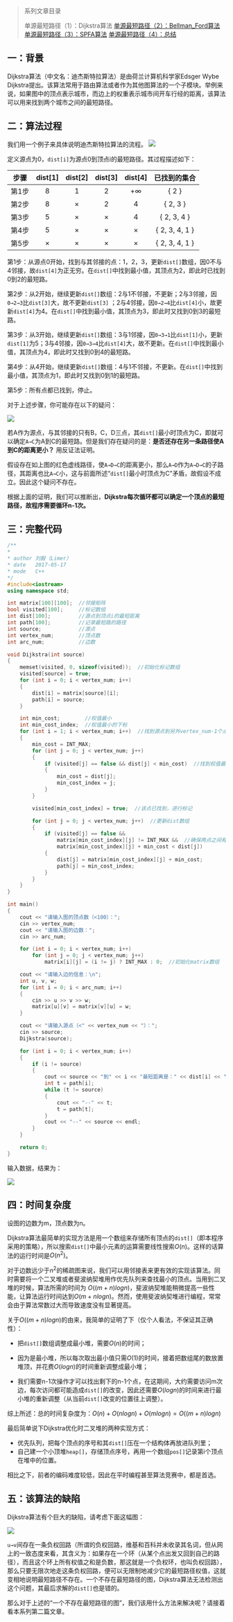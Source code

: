 > 系列文章目录
>
> 单源最短路径（1）：Dijkstra算法
> [单源最短路径（2）：Bellman_Ford算法](http://www.61mon.com/index.php/archives/195/)
> [单源最短路径（3）：SPFA算法](http://www.61mon.com/index.php/archives/196/)
> [单源最短路径（4）：总结](http://www.61mon.com/index.php/archives/200/)

## 一：背景
Dijkstra算法（中文名：迪杰斯特拉算法）是由荷兰计算机科学家Edsger Wybe Dijkstra提出。该算法常用于路由算法或者作为其他图算法的一个子模块。举例来说，如果图中的顶点表示城市，而边上的权重表示城市间开车行经的距离，该算法可以用来找到两个城市之间的最短路径。


<!--more-->


## 二：算法过程
我们用一个例子来具体说明迪杰斯特拉算法的流程。
![](http://oi0fekpsr.bkt.clouddn.com/%E5%8D%95%E6%BA%90%E6%9C%80%E7%9F%AD%E8%B7%AF%E5%BE%84__1.png#mirages-width=450&mirages-height=380&mirages-cdn-type=1)

定义源点为0，`dist[i]`为源点0到顶点i的最短路径。其过程描述如下：

|  步骤  | dist[1] | dist[2] | dist[3] | dist[4] |     已找到的集合     |
| :--: | :-----: | :-----: | :-----: | :-----: | :------------: |
| 第1步  |    8    |    1    |    2    |   +∞    |     { 2 }      |
| 第2步  |    8    |    ×    |    2    |    4    |    { 2, 3 }    |
| 第3步  |    5    |    ×    |    ×    |    4    |  { 2, 3, 4 }   |
| 第4步  |    5    |    ×    |    ×    |    ×    | { 2, 3, 4, 1 } |
| 第5步  |    ×    |    ×    |    ×    |    ×    | { 2, 3, 4, 1 } |

第1步：从源点0开始，找到与其邻接的点：1，2，3，更新`dist[]`数组，因0不与4邻接，故`dist[4]`为正无穷。在`dist[]`中找到最小值，其顶点为2，即此时已找到0到2的最短路。

第2步：从2开始，继续更新`dist[]`数组：2与1不邻接，不更新；2与3邻接，因`0→2→3`比`dist[3]`大，故不更新`dist[3]` ；2与4邻接，因`0→2→4`比`dist[4]`小，故更新`dist[4]`为4。在`dist[]`中找到最小值，其顶点为3，即此时又找到0到3的最短路。

第3步：从3开始，继续更新`dist[]`数组：3与1邻接，因`0→3→1`比`dist[1]`小，更新`dist[1]`为5；3与4邻接，因`0→3→4`比`dist[4]`大，故不更新。在`dist[]`中找到最小值，其顶点为4，即此时又找到0到4的最短路。

第4步：从4开始，继续更新`dist[]`数组：4与1不邻接，不更新。在`dist[]`中找到最小值，其顶点为1，即此时又找到0到1的最短路。

第5步：所有点都已找到，停止。

对于上述步骤，你可能存在以下的疑问：

![](http://oi0fekpsr.bkt.clouddn.com/%E5%8D%95%E6%BA%90%E6%9C%80%E7%9F%AD%E8%B7%AF%E5%BE%84_3.png#mirages-width=460&mirages-height=360&mirages-cdn-type=1)

若A作为源点，与其邻接的只有B，C，D三点，其`dist[]`最小时顶点为C，即就可以确定`A→C`为A到C的最短路。但是我们存在疑问的是：**是否还存在另一条路径使A到C的距离更小？** 用反证法证明。

假设存在如上图的红色虚线路径，使`A→D→C`的距离更小，那么`A→D`作为`A→D→C`的子路径，其距离也比`A→C`小，这与前面所述“`dist[]`最小时顶点为C”矛盾，故假设不成立。因此这个疑问不存在。

根据上面的证明，我们可以推断出，**Dijkstra每次循环都可以确定一个顶点的最短路径，故程序需要循环n-1次。**

## 三：完整代码

```c++
/**
*
* author 刘毅（Limer）
* date   2017-05-17
* mode   C++
*/
#include<iostream>
using namespace std;

int matrix[100][100];  //邻接矩阵
bool visited[100];     //标记数组
int dist[100];         //源点到顶点i的最短距离
int path[100];         //记录最短路的路径
int source;            //源点
int vertex_num;        //顶点数
int arc_num;           //边数

void Dijkstra(int source)
{
	memset(visited, 0, sizeof(visited));  //初始化标记数组
	visited[source] = true;
	for (int i = 0; i < vertex_num; i++)
	{
		dist[i] = matrix[source][i];
		path[i] = source;
	}

	int min_cost;        //权值最小
	int min_cost_index;  //权值最小的下标
	for (int i = 1; i < vertex_num; i++)  //找到源点到另外vertex_num-1个点的最短路径
	{
		min_cost = INT_MAX;
		for (int j = 0; j < vertex_num; j++)
		{
			if (visited[j] == false && dist[j] < min_cost)  //找到权值最小
			{
				min_cost = dist[j];
				min_cost_index = j;
			}
		}

		visited[min_cost_index] = true;  //该点已找到，进行标记

		for (int j = 0; j < vertex_num; j++)  //更新dist数组
		{
			if (visited[j] == false && 
				matrix[min_cost_index][j] != INT_MAX &&  //确保两点之间有边
				matrix[min_cost_index][j] + min_cost < dist[j])
			{
				dist[j] = matrix[min_cost_index][j] + min_cost;
				path[j] = min_cost_index;
			}
		}
	}
}

int main()
{
	cout << "请输入图的顶点数（<100）：";
	cin >> vertex_num;
	cout << "请输入图的边数：";
	cin >> arc_num;

	for (int i = 0; i < vertex_num; i++)
		for (int j = 0; j < vertex_num; j++)
			matrix[i][j] = (i != j) ? INT_MAX : 0;  //初始化matrix数组

	cout << "请输入边的信息：\n";
	int u, v, w;
	for (int i = 0; i < arc_num; i++)
	{
		cin >> u >> v >> w;
		matrix[u][v] = matrix[v][u] = w;
	}

	cout << "请输入源点（<" << vertex_num << "）：";
	cin >> source;
	Dijkstra(source);

	for (int i = 0; i < vertex_num; i++)
	{
		if (i != source)
		{
			cout << source << "到" << i << "最短距离是：" << dist[i] << "，路径是：" << i;
			int t = path[i];
			while (t != source)
			{
				cout << "--" << t;
				t = path[t];
			}
			cout << "--" << source << endl;
		}
	}

	return 0;
}
```

输入数据，结果为：

![](http://oi0fekpsr.bkt.clouddn.com/%E5%8D%95%E6%BA%90%E6%9C%80%E7%9F%AD%E8%B7%AF%E5%BE%84__2.png)

## 四：时间复杂度
设图的边数为m，顶点数为n。

Dijkstra算法最简单的实现方法是用一个数组来存储所有顶点的`dist[]`（即本程序采用的策略），所以搜索`dist[]`中最小元素的运算需要线性搜索$O(n)$。这样的话算法的运行时间是$O(n^2)$。

对于边数远少于$n^2$的稀疏图来说，我们可以用邻接表来更有效的实现该算法。同时需要将一个二叉堆或者斐波纳契堆用作优先队列来查找最小的顶点。当用到二叉堆的时候，算法所需的时间为 $O((m+n)logn)$，斐波纳契堆能稍微提高一些性能，让算法运行时间达到$O(m+nlogn)$。然而，使用斐波纳契堆进行编程，常常会由于算法常数过大而导致速度没有显著提高。

关于$O((m+n)logn)$的由来，我简单的证明了下（仅个人看法，不保证其正确性）：

*  把`dist[]`数组调整成最小堆，需要$O(n)$的时间； 

*  因为是最小堆，所以每次取出最小值只需$O(1)$的时间，接着把数组尾的数放置堆顶，并花费$O(logn)$的时间重新调整成最小堆；

*  我们需要n-1次操作才可以找出剩下的n-1个点，在这期间，大约需要访问m次边，每次访问都可能造成`dist[]`的改变，因此还需要$O(logn)$的时间来进行最小堆的重新调整（从当前`dist[]`改变的位置往上调整）。

综上所述：总的时间复杂度为：$O(n)+O(nlogn)+O(mlogn)=O((m+n)logn)$

最后简单说下Dijkstra优化时二叉堆的两种实现方式：

* 优先队列，把每个顶点的序号和其`dist[]`压在一个结构体再放进队列里；
* 自己建一个小顶堆`heap[]`，存储顶点序号，再用一个数组`pos[]`记录第i个顶点在堆中的位置。

相比之下，前者的编码难度较低，因此在平时编程甚至算法竞赛中，都是首选。

## 五：该算法的缺陷

Dijkstra算法有个巨大的缺陷，请考虑下面这幅图：

![](http://oi0fekpsr.bkt.clouddn.com/%E5%8D%95%E6%BA%90%E6%9C%80%E7%9F%AD%E8%B7%AF%E5%BE%84_4.png#mirages-width=550&mirages-height=300&mirages-cdn-type=1)

`u→v`间存在一条负权回路（所谓的负权回路，维基和百科并未收录其名词，但从网上的一致态度来看，其含义为：如果存在一个环（从某个点出发又回到自己的路径），而且这个环上所有权值之和是负数，那这就是一个负权环，也叫负权回路），那么只要无限次地走这条负权回路，便可以无限制地减少它的最短路径权值，这就变相地说明最短路径不存在。一个不存在最短路径的图，Dijkstra算法无法检测出这个问题，其最后求解的`dist[]`也是错的。

那么对于上述的“一个不存在最短路径的图”，我们该用什么方法来解决呢？请接着看本系列第二篇文章。
